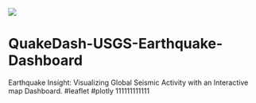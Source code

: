 ![](https://images.openai.com/blob/373bf52a-5373-4d4e-88fe-7fbf738ec6d1/improving-mathematical-reasoning-with-process-supervision.jpg?trim=0,0,0,0&width=1000)
# QuakeDash-USGS-Earthquake-Dashboard
Earthquake Insight: Visualizing Global Seismic Activity with an Interactive map Dashboard. #leaflet #plotly
111111111111
